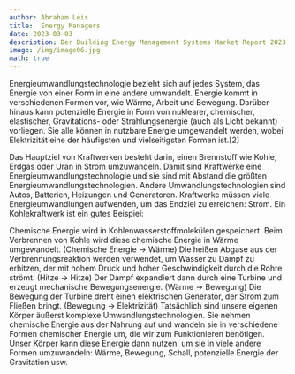 ```yaml
---
author: Abraham Leis
title:  Energy Managers
date: 2023-03-03
description: Der Building Energy Management Systems Market Report 2023 stellt die aktuellen und zukünftigen technischen und finanziellen Details der Branche zur Verfügung.
image: /img/image06.jpg
math: true
---
```


Energieumwandlungstechnologie bezieht sich auf jedes System, das Energie von einer Form in eine andere umwandelt. Energie kommt in verschiedenen Formen vor, wie Wärme, Arbeit und Bewegung. Darüber hinaus kann potenzielle Energie in Form von nuklearer, chemischer, elastischer, Gravitations- oder Strahlungsenergie (auch als Licht bekannt) vorliegen. Sie alle können in nutzbare Energie umgewandelt werden, wobei Elektrizität eine der häufigsten und vielseitigsten Formen ist.[2]

Das Hauptziel von Kraftwerken besteht darin, einen Brennstoff wie Kohle, Erdgas oder Uran in Strom umzuwandeln. Damit sind Kraftwerke eine Energieumwandlungstechnologie und sie sind mit Abstand die größten Energieumwandlungstechnologien. Andere Umwandlungstechnologien sind Autos, Batterien, Heizungen und Generatoren. Kraftwerke müssen viele Energieumwandlungen aufwenden, um das Endziel zu erreichen: Strom. Ein Kohlekraftwerk ist ein gutes Beispiel:

Chemische Energie wird in Kohlenwasserstoffmolekülen gespeichert. Beim Verbrennen von Kohle wird diese chemische Energie in Wärme umgewandelt. (Chemische Energie → Wärme)
Die heißen Abgase aus der Verbrennungsreaktion werden verwendet, um Wasser zu Dampf zu erhitzen, der mit hohem Druck und hoher Geschwindigkeit durch die Rohre strömt. (Hitze → Hitze)
Der Dampf expandiert dann durch eine Turbine und erzeugt mechanische Bewegungsenergie. (Wärme → Bewegung)
Die Bewegung der Turbine dreht einen elektrischen Generator, der Strom zum Fließen bringt. (Bewegung → Elektrizität)
Tatsächlich sind unsere eigenen Körper äußerst komplexe Umwandlungstechnologien. Sie nehmen chemische Energie aus der Nahrung auf und wandeln sie in verschiedene Formen chemischer Energie um, die wir zum Funktionieren benötigen. Unser Körper kann diese Energie dann nutzen, um sie in viele andere Formen umzuwandeln: Wärme, Bewegung, Schall, potenzielle Energie der Gravitation usw.
